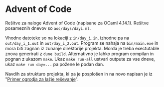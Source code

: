# Advent of Code
Rešitve za naloge Advent of Code (napisane za OCaml 4.14.1). Rešitve posameznih dnevov so `aoc/days/dayi.ml`.

Vhodne datoteke so na lokaciji z `in/day_i.in`, izhodne pa na `out/day_i_1.out` in `out/day_i_2.out`. 
Program se nahaja na `bin/main.exe` in mora biti zagnan iz zunanje direktorije projekta. Morda je treba exectutable znova generirati z `dune build`. 
Alternativno je lahko program compilan in pognan z ukazom `make`. Ukaz `make run-all` ustvari outpute za vse dneve, ukaz `make run day=...` pa požene le podan dan.

Navdih za strukturo projekta, ki pa je posplošen in na novo napisan je iz "[Primer ogrodja za lažje reševanje](https://github.com/jO-Osko/AdventOfCodeOcaml)".
